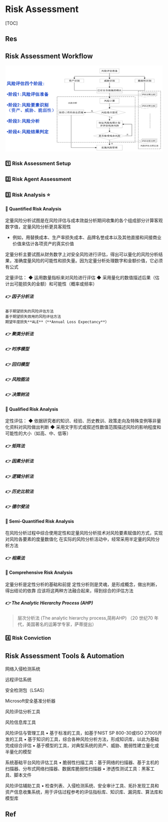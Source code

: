 # Risk Assessment

[TOC]



## Res



## Risk Assessment Workflow
![](../../../../../Assets/Pics/Screenshot%202023-10-08%20at%2011.11.33AM.png)

### 1️⃣ Risk Assessment Setup


### 2️⃣ Risk Agent Assessment


### 3️⃣ Risk Analysis ⭐
#### 🎯 Quantified Risk Analysis
定量风险分析试图是在风险评估与成本效益分析期间收集的各个组成部分计算客观数字值，定量风险分析更具客观性
- 例如，用替换成本、生产率损失成本、品牌名誉成本以及其他直接和间接商业价值来估计各项资产的真实价值

定量分析主要试图从财务数字上对安全风险进行评估，得出可以量化的风险分析结果，准确度量风险的可能性和损失量。因为定量分析处理数字和金额价值，它必须有公式


定量评估：
◆ 运用数量指标来对风险进行评估
◆ 采用量化的数值描述后果（估计出可能损失的金额）和可能性（概率或频率）


##### 👉 因子分析法
	基于期望损失的风险评估方法
	基于期望损失效用的风险评估方法
	期望年度损失**ALE**（**Annual Loss Expectancy**）

##### 👉 聚类分析法

##### 👉 时序模型

##### 👉 回归模型

##### 👉 风险图法

##### 👉 决策树法


#### 🎯 Qualified Risk Analysis
定性评估：
◆ 依据研究者的知识、经验、历史教训、政策走向及特殊变例等非量化资料对风险做出判断
◆ 采用文字形式或叙述性数值范围描述风险的影响程度和可能性的大小（如高、中、低等）


##### 👉 矩阵法

##### 👉 因素分析法

##### 👉 逻辑分析法

##### 👉 历史比较法

##### 👉 德尔斐法


#### 🎯 Semi-Quantified Risk Analysis
在风险分析过程中综合使用定性和定量风险分析技术对风险要素赋值的方式，实现对风险各要素的度量数值化
在实际的风险分析活动中，经常采用半定量的风险分析方法

##### 👉 相乘法


#### 🎯 Comprehensive Risk Analysis
定量分析是定性分析的基础和前提
定性分析则是灵魂，是形成概念，做出判断，得出结论的依靠
应该将这两种方法融合起来，得到综合的评估方法


##### 👉 The Analytic Hierarchy Process (AHP)
> 层次分析法 (The analytic hierarchy process,简称AHP)
> （20 世纪70 年代，美国著名的运筹学专家，萨蒂提出）



### 4️⃣ Risk Conviction



## Risk Assessment Tools & Automation

网络入侵检测系统

远程评估系统

安全检测包（LSAS）

Microsoft安全基准分析器

风险评估分析工具

风险信息库工具

风险评估与管理工具
▪ 基于标准的工具，如基于NIST SP 800-30或ISO 27005开发的工具
▪ 基于知识的工具，综合各种风险分析方法，形成知识库，以此为基础完成综合评估
▪ 基于模型的工具，对典型系统的资产、威胁、脆弱性建立量化或半量化的模型

系统基础平台风险评估工具
▪ 脆弱性扫描工具：基于网络的扫描器、基于主机的扫描器、分布式网络扫描器、数据库脆弱性扫描器
▪ 渗透性测试工具：黑客工具、脚本文件

风险评估辅助工具
▪ 检查列表、入侵检测系统、安全审计工具、拓扑发现工具和资产信息收集系统，用于评估过程参考的评估指标库、知识库、漏洞库、算法库和模型库



## Ref

